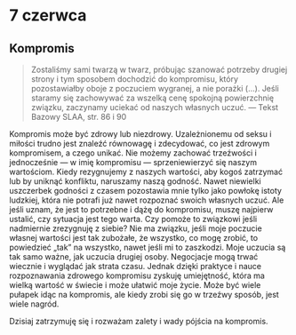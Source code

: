 
# 7 czerwca

## Kompromis

> Zostaliśmy sami twarzą w twarz, próbując szanować potrzeby drugiej strony i tym sposobem dochodzić do kompromisu, który pozostawiałby oboje z poczuciem wygranej, a nie porażki (...). Jeśli staramy się zachowywać za wszelką cenę spokojną powierzchnię związku, zaczynamy uciekać od naszych własnych uczuć. — Tekst Bazowy SLAA, str. 86 i 90

Kompromis może być zdrowy lub niezdrowy. Uzależnionemu od seksu i miłości trudno jest znaleźć równowagę i zdecydować, co jest zdrowym kompromisem, a czego unikać. Nie możemy zachować trzeźwości i jednocześnie — w imię kompromisu — sprzeniewierzyć się naszym wartościom. Kiedy rezygnujemy z naszych wartości, aby kogoś zatrzymać lub by uniknąć konfliktu, naruszamy naszą godność. Nawet niewielki uszczerbek godności z czasem pozostawia mnie tylko jako powłokę istoty ludzkiej, która nie potrafi już nawet rozpoznać swoich własnych uczuć. Ale jeśli uznam, że jest to potrzebne i dążę do kompromisu, muszę najpierw ustalić, czy sytuacja jest tego warta. Czy pomoże to związkowi jeśli nadmiernie zrezygnuję z siebie? Nie ma związku, jeśli moje poczucie własnej wartości jest tak zubożałe, że wszystko, co mogę zrobić, to powiedzieć „tak” na wszystko, nawet jeśli mi to zaszkodzi. Moje uczucia są tak samo ważne, jak uczucia drugiej osoby. Negocjacje mogą trwać wiecznie i wyglądać jak strata czasu. Jednak dzięki praktyce i nauce rozpoznawania zdrowego kompromisu zyskuję umiejętność, która ma wielką wartość w świecie i może ułatwić moje życie. Może być wiele pułapek idąc na kompromis, ale kiedy zrobi się go w trzeźwy sposób, jest wiele nagród.

Dzisiaj zatrzymuję się i rozważam zalety i wady pójścia na kompromis.
